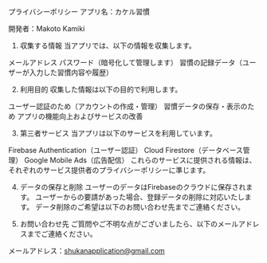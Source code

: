 プライバシーポリシー
アプリ名：カケル習慣

開発者：Makoto Kamiki


1. 収集する情報
当アプリでは、以下の情報を収集します。

メールアドレス
パスワード（暗号化して管理します）
習慣の記録データ（ユーザーが入力した習慣内容や履歴）

2. 利用目的
収集した情報は以下の目的で利用します。

ユーザー認証のため（アカウントの作成・管理）
習慣データの保存・表示のため
アプリの機能向上およびサービスの改善

3. 第三者サービス
当アプリは以下のサービスを利用しています。

Firebase Authentication（ユーザー認証）
Cloud Firestore（データベース管理）
Google Mobile Ads（広告配信）
これらのサービスに提供される情報は、それぞれのサービス提供者のプライバシーポリシーに準じます。


4. データの保存と削除
ユーザーのデータはFirebaseのクラウドに保存されます。
ユーザーからの要請があった場合、登録データの削除に対応いたします。
データ削除のご希望は以下のお問い合わせ先までご連絡ください。

5. お問い合わせ先
ご質問やご不明な点がございましたら、以下のメールアドレスまでご連絡ください。

メールアドレス：shukanapplication@gmail.com
